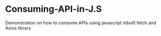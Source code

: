 # Consuming-API-in-J.S
Demonstration on how to consume APIs using javascript inbuilt fetch and Axios library
